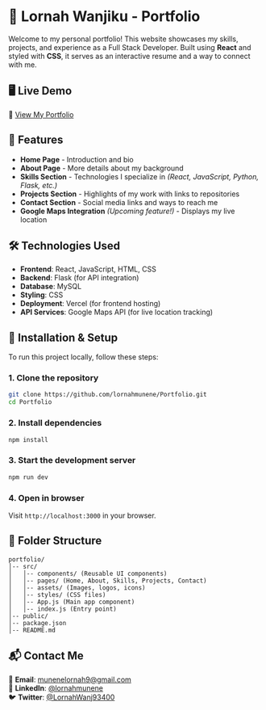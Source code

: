 # 🚀 Lornah Wanjiku - Portfolio

Welcome to my personal portfolio! This website showcases my skills, projects, and experience as a Full Stack Developer. Built using **React** and styled with **CSS**, it serves as an interactive resume and a way to connect with me.

## 🖥️ Live Demo

🔗 [View My Portfolio](https://portfolio-1cfimklfh-munene-lornahs-projects.vercel.app/) 

## 📌 Features

- **Home Page** - Introduction and bio
- **About Page** - More details about my background
- **Skills Section** - Technologies I specialize in *(React, JavaScript, Python, Flask, etc.)*
- **Projects Section** - Highlights of my work with links to repositories
- **Contact Section** - Social media links and ways to reach me
- **Google Maps Integration** *(Upcoming feature!)* - Displays my live location

## 🛠️ Technologies Used

- **Frontend**: React, JavaScript, HTML, CSS
- **Backend**: Flask (for API integration)
- **Database**: MySQL
- **Styling**: CSS
- **Deployment**: Vercel (for frontend hosting)
- **API Services**: Google Maps API (for live location tracking)

## 🚀 Installation & Setup

To run this project locally, follow these steps:

### 1. Clone the repository

```sh
git clone https://github.com/lornahmunene/Portfolio.git
cd Portfolio
```

### 2. Install dependencies

```sh
npm install
```

### 3. Start the development server

```sh
npm run dev
```

### 4. Open in browser
Visit `http://localhost:3000` in your browser.

## 📂 Folder Structure

```
portfolio/
│-- src/
│   │-- components/ (Reusable UI components)
│   │-- pages/ (Home, About, Skills, Projects, Contact)
│   │-- assets/ (Images, logos, icons)
│   │-- styles/ (CSS files)
│   │-- App.js (Main app component)
│   │-- index.js (Entry point)
│-- public/
│-- package.json
│-- README.md
```

## 📬 Contact Me

📧 **Email**: [munenelornah9@gmail.com](munenelornah9@gmail.com)  
💼 **LinkedIn**: [@lornahmunene](https://www.linkedin.com/in/lornah-munene-3b5a49309)  
🐦 **Twitter**: [@LornahWanj93400](https://x.com/LornahWanj93400)

